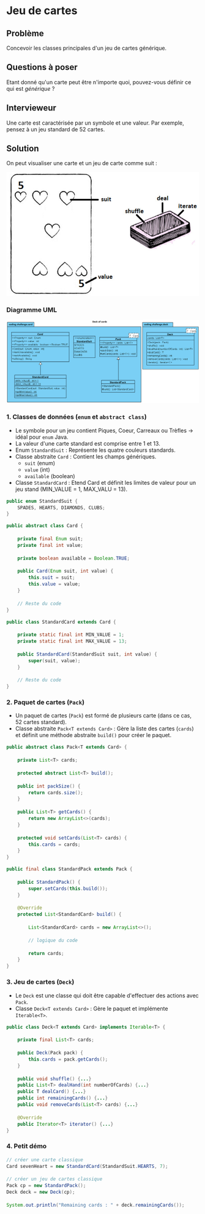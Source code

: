 # Jeu de cartes

## Problème

Concevoir les classes principales d'un jeu de cartes générique.

## Questions à poser

Etant donné qu'un carte peut être n'importe quoi, pouvez-vous définir ce qui est *générique* ?

## Intervieweur

Une carte est caractérisée par un symbole et une valeur. Par exemple, pensez à un jeu standard de 52 cartes.

## Solution

On peut visualiser une carte et un jeu de carte comme suit :

![alt text](../img/deck-of-cards-1.png)

### Diagramme UML

![alt text](../img/deck-of-cards-2.png)

### 1. Classes de données (`enum` et `abstract class`)

- Le symbole pour un jeu contient Piques, Coeur, Carreaux ou Trèfles &rarr; idéal pour `enum` Java.
- La valeur d'une carte standard est comprise entre 1 et 13.
- Enum `StandardSuit` : Représente les quatre couleurs standards.
- Classe abstraite `Card` : Contient les champs génériques.
  - `suit` (enum)
  - `value` (int)
  - `available` (boolean)
- Classe `StandardCard` : Etend Card et définit les limites de valeur pour un jeu stand (MIN_VALUE = 1, MAX_VALU = 13).

```java
public enum StandardSuit {
    SPADES, HEARTS, DIAMONDS, CLUBS;
}
```

```java
public abstract class Card {

    private final Enum suit;
    private final int value;

    private boolean available = Boolean.TRUE;

    public Card(Enum suit, int value) {
        this.suit = suit;
        this.value = value;
    }

    // Reste du code
}
```

```java
public class StandardCard extends Card {

    private static final int MIN_VALUE = 1;
    private static final int MAX_VALUE = 13;

    public StandardCard(StandardSuit suit, int value) {
        super(suit, value);
    }

    // Reste du code
}
```

### 2. Paquet de cartes (`Pack`)

- Un paquet de cartes (`Pack`) est formé de plusieurs carte (dans ce cas, 52 cartes standard).
- Classe abstraite `Pack<T extends Card>` : Gère la liste des cartes (`cards`) et définit une méthode abstraite `build()` pour créer le paquet.

```java
public abstract class Pack<T extends Card> {

    private List<T> cards;

    protected abstract List<T> build();

    public int packSize() {
        return cards.size();
    }

    public List<T> getCards() {
        return new ArrayList<>(cards);
    }

    protected void setCards(List<T> cards) {
        this.cards = cards;
    }
}
```

```java
public final class StandardPack extends Pack {

    public StandardPack() {
        super.setCards(this.build());
    }

    @Override
    protected List<StandardCard> build() {
        
        List<StandardCard> cards = new ArrayList<>();

        // logique du code

        return cards;
    }
}
```

### 3. Jeu de cartes (`Deck`)

- Le `Deck` est une classe qui doit être capable d'effectuer des actions avec `Pack`.
- Classe `Deck<T extends Card>` : Gère le paquet et implémente `Iterable<T>`.

```java
public class Deck<T extends Card> implements Iterable<T> {

    private final List<T> cards;

    public Deck(Pack pack) {
        this.cards = pack.getCards();
    }

    public void shuffle() {...}
    public List<T> dealHand(int numberOfCards) {...}
    public T dealCard() {...}
    public int remainingCards() {...}
    public void removeCards(List<T> cards) {...}

    @Override
    public Iterator<T> iterator() {...}
}
```

### 4. Petit démo

```java
// créer une carte classique
Card sevenHeart = new StandardCard(StandardSuit.HEARTS, 7);

// créer un jeu de cartes classique
Pack cp = new StandardPack();
Deck deck = new Deck(cp);

System.out.println("Remaining cards : " + deck.remainingCards());
```
